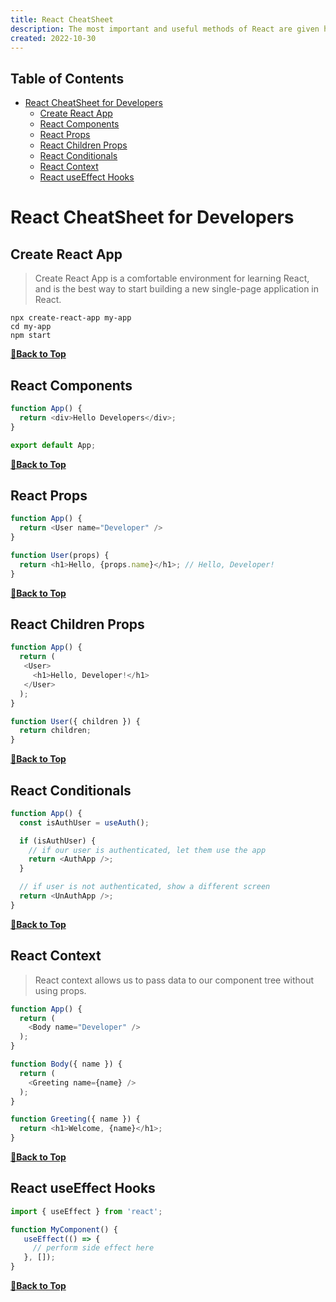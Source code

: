 ```yaml
--- 
title: React CheatSheet
description: The most important and useful methods of React are given here.
created: 2022-10-30
---
```


## Table of Contents

- [React CheatSheet for Developers](#react-cheatsheet-for-developers)
  - [Create React App](#create-react-app)
  - [React Components](#react-components)
  - [React Props](#react-props)
  - [React Children Props](#react-children-props)
  - [React Conditionals](#react-conditionals)
  - [React Context](#react-context)
  - [React useEffect Hooks](#react-useeffect-hooks)

# React CheatSheet for Developers

## Create React App

> Create React App is a comfortable environment for learning React, and is the best way to start building a new single-page application in React.

```
npx create-react-app my-app
cd my-app
npm start
```

**[🔼Back to Top](#table-of-contents)**

## React Components

```js
function App() {
  return <div>Hello Developers</div>;
}

export default App;
```

**[🔼Back to Top](#table-of-contents)**

## React Props

```js
function App() {
  return <User name="Developer" />
}

function User(props) {
  return <h1>Hello, {props.name}</h1>; // Hello, Developer!
}
```

**[🔼Back to Top](#table-of-contents)**

## React Children Props

```js
function App() {
  return (
   <User>
     <h1>Hello, Developer!</h1>
   </User>
  );
}

function User({ children }) {
  return children;
}
```

**[🔼Back to Top](#table-of-contents)**

## React Conditionals

```js
function App() {
  const isAuthUser = useAuth();

  if (isAuthUser) {
    // if our user is authenticated, let them use the app
    return <AuthApp />;
  }

  // if user is not authenticated, show a different screen
  return <UnAuthApp />;
}
```

**[🔼Back to Top](#table-of-contents)**

## React Context

> React context allows us to pass data to our component tree without using props.

```js
function App() {
  return (
    <Body name="Developer" />
  );
}

function Body({ name }) {
  return (
    <Greeting name={name} />
  );
}

function Greeting({ name }) {
  return <h1>Welcome, {name}</h1>;
}
```

**[🔼Back to Top](#table-of-contents)**

## React useEffect Hooks

```js
import { useEffect } from 'react';

function MyComponent() {
   useEffect(() => {
     // perform side effect here
   }, []);
}
```

**[🔼Back to Top](#table-of-contents)**

